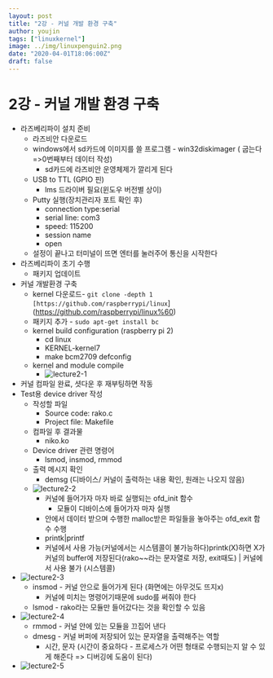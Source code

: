 ```yaml
---
layout: post
title: "2강 - 커널 개발 환경 구축"
author: youjin
tags: ["linuxkernel"]
image: ../img/linuxpenguin2.png
date: "2020-04-01T18:06:00Z"
draft: false
---
```


# 2강 - 커널 개발 환경 구축

- 라즈베리파이 설치 준비
    - 라즈비안 다운로드
    - windows에서 sd카드에 이미지를 쓸 프로그램 - win32diskimager ( 굽는다=>0번째부터 데이터 작성)
        - sd카드에 라즈비안 운영체제가 깔리게 된다
    - USB to TTL (GPIO 핀)
        - lms 드라이버 필요(윈도우 버전별 상이)
    - Putty 실행(장치관리자 포트 확인 후)
        - connection type:serial
        - serial line: com3
        - speed: 115200
        - session name
        - open
    - 설정이 끝나고 터미널이 뜨면 엔터를 눌러주어 통신을 시작한다
- 라즈베리파이 초기 수행
    - 패키지 업데이트
- 커널 개발환경 구축
    - kernel 다운로드- `git clone -depth 1 [https://github.com/raspberrypi/linux`](https://github.com/raspberrypi/linux%60)
    - 패키지 추가 - `sudo apt-get install bc`
    - kernel build configuration (raspberry pi 2)
        - cd linux
        - KERNEL-kernel7
        - make bcm2709 defconfig
    - kernel and module compile
        - ![lecture2-1](https://drive.google.com/open?id=1OQ1WRWY-Kti38EWuhSNC_5bXZdYF99Az)
- 커널 컴파일 완료, 셧다운 후 재부팅하면 작동
- Test용 device driver 작성
    - 작성할 파일
        - Source code: rako.c
        - Project file: Makefile
    - 컴파일 후 결과물
        - niko.ko
    - Device driver 관련 명령어
        - lsmod, insmod, rmmod
    - 출력 메시지 확인
        - demsg (디바이스/ 커널이 출력하는 내용 확인, 원래는 나오지 않음)
    - ![lecture2-2]([https://drive.google.com/file/d/1ts_cYX68LdRcLxEeHCjQVYgJu3hMhwyr/view?usp=sharing](https://drive.google.com/file/d/1ts_cYX68LdRcLxEeHCjQVYgJu3hMhwyr/view?usp=sharing))
        - 커널에 들어가자 마자 바로 실행되는 ofd_init 함수
            - 모듈이 디바이스에 들어가자 마자 실행
        - 안에서 데이터 받으며 수행한 malloc받은 파일들을 놓아주는 ofd_exit 함수 수행
        - printk|printf
        - 커널에서 사용 가능(커널에서는 시스템콜이 불가능하다)printk(X)하면 X가 커널의 buffer에 저장된다(rako~~라는 문자열로 저장, exit때도) | 커널에서 사용 불가 (시스템콜)
- ![lecture2-3]([https://drive.google.com/file/d/1l7-sPqL59OEalKvG1q1ph7gd5sOV4um_/view?usp=sharing](https://drive.google.com/file/d/1l7-sPqL59OEalKvG1q1ph7gd5sOV4um_/view?usp=sharing))
    - insmod - 커널 안으로 들어가게 된다 (화면에는 아무것도 뜨지x)
        - 커널에 미치는 명령어기때문에 sudo를 써줘야 한다
    - lsmod - rako라는 모듈만 들어갔다는 것을 확인할 수 있음
- ![lecture2-4]([https://drive.google.com/file/d/1PnQO3zQ2wKTDQkOHnLyH1MzOp6KGP9Ws/view?usp=sharing](https://drive.google.com/file/d/1PnQO3zQ2wKTDQkOHnLyH1MzOp6KGP9Ws/view?usp=sharing))
    - rmmod - 커널 안에 있는 모듈을 끄집어 낸다
    - dmesg - 커널 버퍼에 저장되어 있는 문자열을 출력해주는 역할
        - 시간, 문자 (시간이 중요하다 - 프로세스가 어떤 형태로 수행되는지 알 수 있게 해준다 => 디버깅에 도움이 된다)
- ![lecture2-5]([https://drive.google.com/file/d/14-4YKajMFMzWTt0hP6RdAWgHTlnN9kwm/view?usp=sharing](https://drive.google.com/file/d/14-4YKajMFMzWTt0hP6RdAWgHTlnN9kwm/view?usp=sharing))
